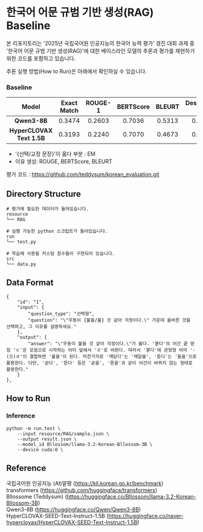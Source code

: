 # 한국어 어문 규범 기반 생성(RAG) Baseline
본 리포지토리는 '2025년 국립국어원 인공지능의 한국어 능력 평가' 경진 대회 과제 중 '한국어 어문 규범 기반 생성(RAG)'에 대한 베이스라인 모델의 추론과 평가를 재현하기 위한 코드를 포함하고 있습니다.


추론 실행 방법(How to Run)은 아래에서 확인하실 수 있습니다.

### Baseline
|           Model           | Exact Match | ROUGE-1 | BERTScore | BLEURT | Descriptive Avg | Final Score |
| :-----------------------: | :---------: | :-----: | :-------: | :----: | :-------------: | :---------: |
|        **Qwen3-8B**        |    0.3474   |  0.2603 |   0.7036  | 0.5313 |      0.4984     |    0.4229   |
| **HyperCLOVAX Text 1.5B** |    0.3193   |  0.2240 |   0.7070  | 0.4673 |      0.4661     |    0.3927   |


 - '{선택/교정 문장}'이 옳다 부분 : EM
 - 이유 생성: ROUGE, BERTScore, BLEURT


평가 코드 : https://github.com/teddysum/korean_evaluation.git


## Directory Structure
```
# 평가에 필요한 데이터가 들어있습니다.
resource
└── RAG

# 실행 가능한 python 스크립트가 들어있습니다.
run
└── test.py

# 학습에 사용될 커스텀 함수들이 구현되어 있습니다.
src
└── data.py   
```

## Data Format
```
{
    "id": "1",
    "input": {
        "question_type": "선택형",
        "question": "\"우동이 {불을/불} 것 같아 걱정이다.\" 가운데 올바른 것을 선택하고, 그 이유를 설명하세요."
    },
    "output": {
        "answer": "\"우동이 불을 것 같아 걱정이다.\"가 옳다. '붇다'의 어간 끝 받침 'ㄷ'은 모음으로 시작하는 어미 앞에서 'ㄹ'로 바뀐다. 따라서 '붇다'에 관형형 어미 '-(으)ㄹ'이 결합하면 '불을'이 된다. 마찬가지로 '깨닫다'는 '깨달을', '듣다'는 '들을'으로 활용한다. 다만, '곧다', '뜯다' 등은 '곧을', '뜯을'과 같이 어간이 바뀌지 않는 형태로 활용한다."
    }
},
```

## How to Run
### Inference
```
python -m run.test \
    --input resource/RAG/sample.json \
    --output result.json \
    --model_id Bllossom/llama-3.2-Korean-Bllossom-3B \
    --device cuda:0 \
```



## Reference
국립국어원 인공지능 (AI)말평 (https://kli.korean.go.kr/benchmark)  
transformers (https://github.com/huggingface/transformers)  
Bllossome (Teddysum) (https://huggingface.co/Bllossom/llama-3.2-Korean-Bllossom-3B)  
Qwen3-8B (https://huggingface.co/Qwen/Qwen3-8B)  
HyperCLOVAX-SEED-Text-Instruct-1.5B (https://huggingface.co/naver-hyperclovax/HyperCLOVAX-SEED-Text-Instruct-1.5B)


